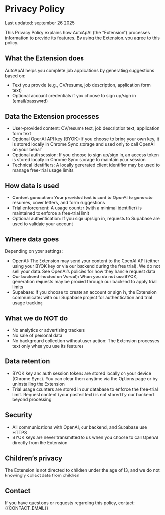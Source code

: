 # Privacy Policy

Last updated: september 26 2025

This Privacy Policy explains how AutoApAI (the “Extension”) processes information to provide its features. By using the Extension, you agree to this policy.

## What the Extension does

AutoApAI helps you complete job applications by generating suggestions based on:

- Text you provide (e.g., CV/resume, job description, application form text)
- Optional account credentials if you choose to sign up/sign in (email/password)

## Data the Extension processes

- User-provided content: CV/resume text, job description text, application form text
- Optional OpenAI API key (BYOK): If you choose to bring your own key, it is stored locally in Chrome Sync storage and used only to call OpenAI on your behalf
- Optional auth session: If you choose to sign up/sign in, an access token is stored locally in Chrome Sync storage to maintain your session
- Technical identifiers: A locally generated client identifier may be used to manage free-trial usage limits

## How data is used

- Content generation: Your provided text is sent to OpenAI to generate resumes, cover letters, and form suggestions
- Trial enforcement: A usage counter (with a minimal identifier) is maintained to enforce a free-trial limit
- Optional authentication: If you sign up/sign in, requests to Supabase are used to validate your account

## Where data goes

Depending on your settings:

- OpenAI: The Extension may send your content to the OpenAI API (either using your BYOK key or via our backend during the free trial). We do not sell your data. See OpenAI’s policies for how they handle request data
- Our backend (hosted on Vercel): When you do not use BYOK, generation requests may be proxied through our backend to apply trial limits
- Supabase: If you choose to create an account or sign in, the Extension communicates with our Supabase project for authentication and trial usage tracking

## What we do NOT do

- No analytics or advertising trackers
- No sale of personal data
- No background collection without user action: The Extension processes text only when you use its features

## Data retention

- BYOK key and auth session tokens are stored locally on your device (Chrome Sync). You can clear them anytime via the Options page or by uninstalling the Extension
- Trial usage counters are stored in our database to enforce the free-trial limit. Request content (your pasted text) is not stored by our backend beyond processing

## Security

- All communications with OpenAI, our backend, and Supabase use HTTPS
- BYOK keys are never transmitted to us when you choose to call OpenAI directly from the Extension

## Children’s privacy

The Extension is not directed to children under the age of 13, and we do not knowingly collect data from children

## Contact

If you have questions or requests regarding this policy, contact: {{CONTACT_EMAIL}}

